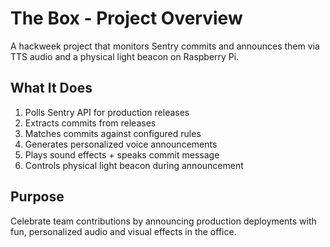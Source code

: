 # The Box - Project Overview

A hackweek project that monitors Sentry commits and announces them via TTS audio and a physical light beacon on Raspberry Pi.

## What It Does

1. Polls Sentry API for production releases
2. Extracts commits from releases
3. Matches commits against configured rules
4. Generates personalized voice announcements
5. Plays sound effects + speaks commit message
6. Controls physical light beacon during announcement

## Purpose

Celebrate team contributions by announcing production deployments with fun, personalized audio and visual effects in the office.

